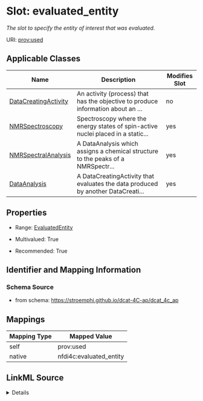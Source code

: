 

# Slot: evaluated_entity


_The slot to specify the entity of interest that was evaluated._





URI: [prov:used](http://www.w3.org/ns/prov#used)



<!-- no inheritance hierarchy -->





## Applicable Classes

| Name | Description | Modifies Slot |
| --- | --- | --- |
| [DataCreatingActivity](DataCreatingActivity.md) | An activity (process) that has the objective to produce information about an ... |  no  |
| [NMRSpectroscopy](NMRSpectroscopy.md) | Spectroscopy where the energy states of spin-active nuclei placed in a static... |  yes  |
| [NMRSpectralAnalysis](NMRSpectralAnalysis.md) | A DataAnalysis which assigns a chemical structure to the peaks of a NMRSpectr... |  yes  |
| [DataAnalysis](DataAnalysis.md) | A DataCreatingActivity that evaluates the data produced by another DataCreati... |  yes  |







## Properties

* Range: [EvaluatedEntity](EvaluatedEntity.md)

* Multivalued: True

* Recommended: True





## Identifier and Mapping Information







### Schema Source


* from schema: https://stroemphi.github.io/dcat-4C-ap/dcat_4c_ap




## Mappings

| Mapping Type | Mapped Value |
| ---  | ---  |
| self | prov:used |
| native | nfdi4c:evaluated_entity |




## LinkML Source

<details>
```yaml
name: evaluated_entity
description: The slot to specify the entity of interest that was evaluated.
from_schema: https://stroemphi.github.io/dcat-4C-ap/dcat_4c_ap
rank: 1000
slot_uri: prov:used
alias: evaluated_entity
domain_of:
- DataCreatingActivity
range: EvaluatedEntity
recommended: true
multivalued: true
inlined: true
inlined_as_list: true

```
</details>